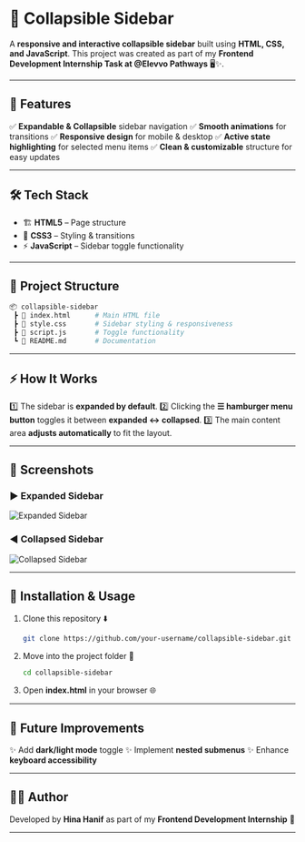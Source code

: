 # 📂 Collapsible Sidebar

A **responsive and interactive collapsible sidebar** built using **HTML, CSS, and JavaScript**.
This project was created as part of my **Frontend Development Internship Task at @Elevvo Pathways** 🖥️✨.

---

## 🚀 Features

✅ **Expandable & Collapsible** sidebar navigation
✅ **Smooth animations** for transitions
✅ **Responsive design** for mobile & desktop
✅ **Active state highlighting** for selected menu items
✅ **Clean & customizable** structure for easy updates

---

## 🛠️ Tech Stack

* 🏗️ **HTML5** – Page structure
* 🎨 **CSS3** – Styling & transitions
* ⚡ **JavaScript** – Sidebar toggle functionality

---

## 📂 Project Structure

```bash
📦 collapsible-sidebar
 ┣ 📜 index.html      # Main HTML file
 ┣ 📜 style.css       # Sidebar styling & responsiveness
 ┣ 📜 script.js       # Toggle functionality
 ┗ 📜 README.md       # Documentation
```

---

## ⚡ How It Works

1️⃣ The sidebar is **expanded by default**.
2️⃣ Clicking the **☰ hamburger menu button** toggles it between **expanded ↔ collapsed**.
3️⃣ The main content area **adjusts automatically** to fit the layout.

---

## 📸 Screenshots

### ▶️ Expanded Sidebar

![Expanded Sidebar](assessts/expended.jpg)  

### ◀️ Collapsed Sidebar

![Collapsed Sidebar](assessts/collapsed.jpg)  

---

## 🔧 Installation & Usage

1. Clone this repository ⬇️

   ```bash
   git clone https://github.com/your-username/collapsible-sidebar.git
   ```
2. Move into the project folder 📂

   ```bash
   cd collapsible-sidebar
   ```
3. Open **index.html** in your browser 🌐

---

## 🚧 Future Improvements

✨ Add **dark/light mode** toggle
✨ Implement **nested submenus**
✨ Enhance **keyboard accessibility**

---

## 👨‍💻 Author

Developed by **Hina Hanif** as part of my **Frontend Development Internship** 💼

---

